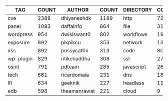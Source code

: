 |    TAG    | COUNT |    AUTHOR    | COUNT | DIRECTORY  | COUNT | SEVERITY | COUNT | TYPE | COUNT |
|-----------|-------|--------------|-------|------------|-------|----------|-------|------|-------|
| cve       |  2388 | dhiyaneshdk  |  1189 | http       |  7229 | info     |  3544 | file |   312 |
| panel     |  1093 | daffainfo    |   864 | file       |   312 | high     |  1583 | dns  |    21 |
| wordpress |   954 | dwisiswant0  |   802 | workflows  |   191 | medium   |  1464 |      |       |
| exposure  |   892 | pikpikcu     |   353 | network    |   132 | critical |   960 |      |       |
| xss       |   892 | pussycat0x   |   313 | code       |    80 | low      |   258 |      |       |
| wp-plugin |   829 | ritikchaddha |   308 | ssl        |    27 | unknown  |    35 |      |       |
| osint     |   791 | pdteam       |   285 | javascript |    26 |          |       |      |       |
| tech      |   661 | ricardomaia  |   231 | dns        |    18 |          |       |      |       |
| lfi       |   634 | geeknik      |   227 | headless   |    11 |          |       |      |       |
| edb       |   598 | theamanrawat |   221 | cloud      |     9 |          |       |      |       |
